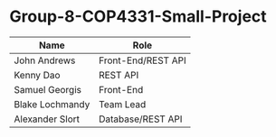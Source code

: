 # Group-8-COP4331-Small-Project

|Name|Role|
|----|----|
|John Andrews|Front-End/REST API|
|Kenny Dao|REST API|
|Samuel Georgis|Front-End|
|Blake Lochmandy|Team Lead|
|Alexander Slort|Database/REST API|
